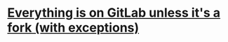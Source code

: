 # **[Everything is on GitLab unless it's a fork (with exceptions)](https://gitlab.com/JacksonChen666)**
